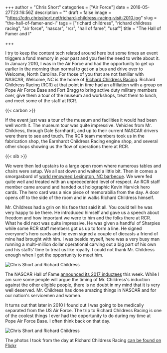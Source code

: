 +++
author = "Chris Short"
categories = ["Air Force"]
date = 2016-05-27T23:16:56Z
description = ""
draft = false
image = "https://cdn.chrisshort.net/richard-childress-racing-visit-2010.jpg"
slug = "the-hall-of-famer-and-i"
tags = ["richard childress", "richard childress racing", "air force", "nascar", "rcr", "hall of fame", "usaf"]
title = "The Hall of Famer and I"

+++

I try to keep the content tech related around here but some times an event triggers a fond memory in your past and you feel the need to write about it. In January 2010, I was in the Air Force and had the opportunity to get up earlier in the morning than normal to get on a bus and drive over to Welcome, North Carolina. For those of you that are not familiar with NASCAR, Welcome, NC is the home of [Richard Childress Racing](http://www.rcrracing.com/). Richard Childress Racing (RCR) at that point in time had an affiliation with a group on Pope Air Force Base and Fort Bragg to bring active duty military members over, give them a tour of the museum and workshops, treat them to lunch, and meet some of the staff at RCR.

{{< carbon >}}

If the event just was a tour of the museum and facilities it would had been well worth it. The museum tour was quite impressive. Vehicles from Mr. Childress, through Dale Earnhardt, and up to their current NASCAR drivers were there to see and touch. The RCR team members took us in the fabrication shop, the Earnhardt Childress Racing engine shop, and several other shops showing us the flow of operations there at RCR.

{{< sib >}}

We were then led upstairs to a large open room where numerous tables and chairs were setup. We all sat down and waited a little bit. Then in comes a smorgasbord of [world renowned Lexington, NC barbecue](https://en.wikipedia.org/wiki/Lexington_Barbecue_Festival). We were fed quite well and treated with an unprecedented level of respect. An RCR staff member came around and handed out holographic Kevin Harvick hero cards. The hero card was a nice piece of memorabilia from the day. A door opens off to the side of the room and in walks Richard Childress himself.

Mr. Childress had a grin on his face that said it all.  You could tell he was very happy to be there. He introduced himself and gave us a speech about freedom and how important we were to him and the folks there at RCR. What he did next was quite impressive. He was given a handful of Sharpies while some RCR staff members got us up to form a line. He signed everyone's hero cards and he even signed a couple of diecasts a friend of mine had brought with him. I was beside myself, here was a very busy man running a multi-million dollar operational carving out a big part of his own and his staffs' time to treat us like royalty. I could not thank Mr. Childress enough when I got the opportunity to meet him.

![Chris Short and Richard Childress](https://cdn.chrisshort.net/chris-short-richard-childress-01.jpg)

The NASCAR Hall of Fame [announced its 2017 inductees](https://www.nascar.com/news-media/2016/02/24/nascar-reveals-nominees-for-2017-hall-of-fame-class/) this week. While I am sure some people will argue the timing of Mr. Childress's induction against the other eligible people, there is no doubt in my mind that it is very well deserved. Mr. Childress has done amazing things in NASCAR and for our nation's servicemen and women.

It turns out that later in 2010 I found out I was going to be medically separated from the US Air Force. The trip to Richard Childress Racing is one of the coolest things I ever had the opportunity to do during my time at Pope Air Force Base. I often think back on that day.

![Chris Short and Richard Childress](https://cdn.chrisshort.net/chris-short-richard-childress-02.jpg)

The photos I took from the day at Richard Childress Racing [can be found on Flickr](https://flic.kr/s/aHsjpxsFZ7)

